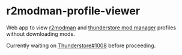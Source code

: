 # r2modman-profile-viewer

Web app to view [r2modman](https://thunderstore.io/c/lethal-company/p/ebkr/r2modman/) and [thunderstore mod manager](https://www.overwolf.com/oneapp/Thunderstore-Thunderstore_Mod_Manager) profiles without downloading mods.

Currently waiting on [Thunderstore#1008](https://github.com/thunderstore-io/Thunderstore/issues/10081) before proceeding.

<!-- https://06000208.github.io/r2modman-profile-viewer/ -->
